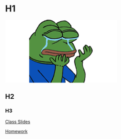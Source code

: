 # H1

![alt text](https://github.com/MikeRemedios/samplefintech/blob/main/resources/images/pepehands.png?raw=true "PepeHands")

## H2

### H3
[Class Slides](https://utoronto.bootcampcontent.com/utoronto-bootcamp/utor-tor-fin-pt-11-2020-u-c/-/tree/master/Class-Slides)

[Homework](https://utoronto.bootcampcontent.com/utoronto-bootcamp/utor-tor-fin-pt-11-2020-u-c/-/tree/master/Homework)
